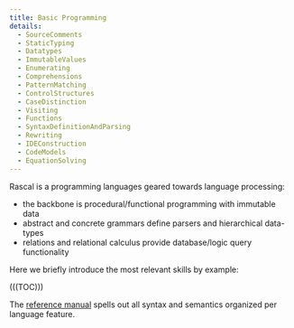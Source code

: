 ```yaml
---
title: Basic Programming
details:
  - SourceComments
  - StaticTyping
  - Datatypes
  - ImmutableValues
  - Enumerating
  - Comprehensions
  - PatternMatching
  - ControlStructures
  - CaseDistinction
  - Visiting
  - Functions
  - SyntaxDefinitionAndParsing
  - Rewriting
  - IDEConstruction
  - CodeModels
  - EquationSolving
---
```


Rascal is a programming languages geared towards language processing:
* the backbone is procedural/functional programming with immutable data
* abstract and concrete grammars define parsers and hierarchical data-types
* relations and relational calculus provide database/logic query functionality

Here we briefly introduce the most relevant skills by example:

(((TOC)))

The [reference manual]((course:Rascal)) spells out all syntax and semantics organized per language feature.
